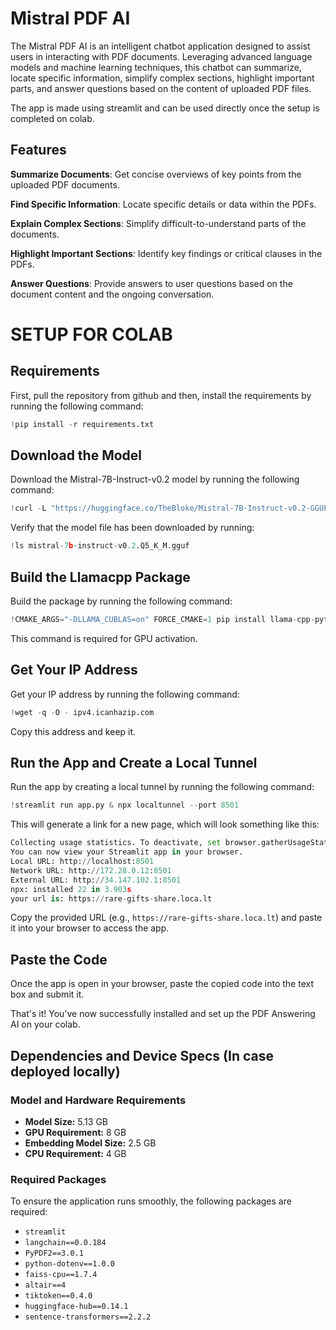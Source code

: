 # Mistral PDF AI

The Mistral PDF AI is an intelligent chatbot application designed to assist users in interacting with PDF documents. Leveraging advanced language models and machine learning techniques, this chatbot can summarize, locate specific information, simplify complex sections, highlight important parts, and answer questions based on the content of uploaded PDF files.

The app is made using streamlit and can be used directly once the setup is completed on colab.

## Features 
**Summarize Documents**:  Get concise overviews of key points from the uploaded PDF documents.

**Find Specific Information**:  Locate specific details or data within the PDFs.

**Explain Complex Sections**:  Simplify difficult-to-understand parts of the documents.

**Highlight Important Sections**:  Identify key findings or critical clauses in the PDFs.

**Answer Questions**:  Provide answers to user questions based on the document content and the ongoing conversation.

# SETUP FOR COLAB

## Requirements

First, pull the repository from github and then, install the requirements by running the following command:

```python
!pip install -r requirements.txt
```


## Download the Model

Download the Mistral-7B-Instruct-v0.2 model by running the following command:

```python
!curl -L "https://huggingface.co/TheBloke/Mistral-7B-Instruct-v0.2-GGUF/resolve/main/mistral-7b-instruct-v0.2.Q5_K_M.gguf?download=true" -o ./mistral-7b-instruct-v0.2.Q5_K_M.gguf
```

Verify that the model file has been downloaded by running:

```python
!ls mistral-7b-instruct-v0.2.Q5_K_M.gguf
```


## Build the Llamacpp Package

Build the package by running the following command:

```python
!CMAKE_ARGS="-DLLAMA_CUBLAS=on" FORCE_CMAKE=1 pip install llama-cpp-python
```

This command is required for GPU activation.


## Get Your IP Address

Get your IP address by running the following command:

```python
!wget -q -O - ipv4.icanhazip.com
```

Copy this address and keep it.


## Run the App and Create a Local Tunnel

Run the app by creating a local tunnel by running the following command:

```python
!streamlit run app.py & npx localtunnel --port 8501
```

This will generate a link for a new page, which will look something like this:


```python
Collecting usage statistics. To deactivate, set browser.gatherUsageStats to false.
You can now view your Streamlit app in your browser.
Local URL: http://localhost:8501
Network URL: http://172.28.0.12:8501
External URL: http://34.147.102.1:8501
npx: installed 22 in 3.903s
your url is: https://rare-gifts-share.loca.lt
```

Copy the provided URL (e.g., `https://rare-gifts-share.loca.lt`) and paste it into your browser to access the app.


## Paste the Code

Once the app is open in your browser, paste the copied code into the text box and submit it.

That's it! You've now successfully installed and set up the PDF Answering AI on your colab.

## Dependencies and Device Specs (In case deployed locally)

### Model and Hardware Requirements
- **Model Size:** 5.13 GB
- **GPU Requirement:** 8 GB
- **Embedding Model Size:** 2.5 GB
- **CPU Requirement:** 4 GB

### Required Packages
To ensure the application runs smoothly, the following packages are required:

- `streamlit`
- `langchain==0.0.184`
- `PyPDF2==3.0.1`
- `python-dotenv==1.0.0`
- `faiss-cpu==1.7.4`
- `altair==4`
- `tiktoken==0.4.0`
- `huggingface-hub==0.14.1`
- `sentence-transformers==2.2.2`



